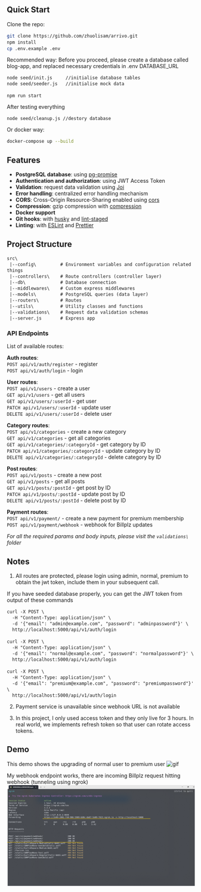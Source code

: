 ## Quick Start

Clone the repo:

```bash
git clone https://github.com/zhuolisam/arrivo.git
npm install
cp .env.example .env
```

Recommended way:
Before you proceed, please create a database called blog-app, and replaced necessary credentials in .env DATABASE_URL

```
node seed/init.js     //initialise database tables
node seed/seeder.js   //initialise mock data

npm run start
```

After testing everything

```
node seed/cleanup.js //destory database
```

Or docker way:

```bash
docker-compose up --build
```

## Features

- **PostgreSQL database**: using [pg-promise](https://github.com/vitaly-t/pg-promise)
- **Authentication and authorization**: using JWT Access Token
- **Validation**: request data validation using [Joi](https://github.com/hapijs/joi)
- **Error handling**: centralized error handling mechanism
- **CORS**: Cross-Origin Resource-Sharing enabled using [cors](https://github.com/expressjs/cors)
- **Compression**: gzip compression with [compression](https://github.com/expressjs/compression)
- **Docker support**
- **Git hooks**: with [husky](https://github.com/typicode/husky) and [lint-staged](https://github.com/okonet/lint-staged)
- **Linting**: with [ESLint](https://eslint.org) and [Prettier](https://prettier.io)

## Project Structure

```
src\
 |--config\         # Environment variables and configuration related things
 |--controllers\    # Route controllers (controller layer)
 |--db\             # Database connection
 |--middlewares\    # Custom express middlewares
 |--models\         # PostgreSQL queries (data layer)
 |--routers\        # Routes
 |--utils\          # Utility classes and functions
 |--validations\    # Request data validation schemas
 |--server.js       # Express app
```

### API Endpoints

List of available routes:

**Auth routes**:\
`POST api/v1/auth/register` - register\
`POST api/v1/auth/login` - login

**User routes**:\
`POST api/v1/users` - create a user\
`GET api/v1/users` - get all users\
`GET api/v1/users/:userId` - get user\
`PATCH api/v1/users/:userId` - update user\
`DELETE api/v1/users/:userId` - delete user

**Category routes**:\
`POST api/v1/categories` - create a new category\
`GET api/v1/categories` - get all categories\
`GET api/v1/categories/:categoryId` - get category by ID\
`PATCH api/v1/categories/:categoryId` - update category by ID\
`DELETE api/v1/categories/:categoryId` - delete category by ID

**Post routes**:\
`POST api/v1/posts` - create a new post\
`GET api/v1/posts` - get all posts\
`GET api/v1/posts/:postId` - get post by ID\
`PATCH api/v1/posts/:postId` - update post by ID\
`DELETE api/v1/posts/:postId` - delete post by ID

**Payment routes**:\
`POST api/v1/payment/` - create a new payment for premium membership\
`POST api/v1/payment/webhook` - webhook for Billplz updates

*For all the required params and body inputs, please visit the `validations\` folder*

## Notes

1. All routes are protected, please login using admin, normal, premium to obtain the jwt token, include them in your subsequent call.

If you have seeded database properly, you can get the JWT token from output of these commands

```
curl -X POST \
  -H "Content-Type: application/json" \
  -d '{"email": "admin@example.com", "password": "adminpassword"}' \
  http://localhost:5000/api/v1/auth/login

curl -X POST \
  -H "Content-Type: application/json" \
  -d '{"email": "normal@example.com", "password": "normalpassword"}' \
  http://localhost:5000/api/v1/auth/login

curl -X POST \
  -H "Content-Type: application/json" \
  -d '{"email": "premium@example.com", "password": "premiumpassword"}' \
  http://localhost:5000/api/v1/auth/login

```

2. Payment service is unavailable since webhook URL is not available

3. In this project, I only used access token and they only live for 3 hours. In real world, we implements refresh token so that user can rotate access tokens.

## Demo
This demo shows the upgrading of normal user to premium user
![gif](assets/demo.gif)


My webhook endpoint works, there are incoming Billplz request hitting webhook (tunneling using ngrok)
![png](assets/ngrok-tunnel.png)